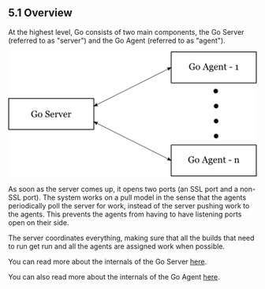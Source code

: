 ## <a name="overview"></a>5.1 Overview

At the highest level, Go consists of two main components, the Go Server (referred to as "server") and the Go Agent
(referred to as "agent").

![Go Server with multiple agents](images/server_agent.png)

As soon as the server comes up, it opens two ports (an SSL port and a non-SSL port). The system works on a pull model in
the sense that the agents periodically poll the server for work, instead of the server pushing work to the agents. This
prevents the agents from having to have listening ports open on their side.

The server coordinates everything, making sure that all the builds that need to run get run and all the agents are
assigned work when possible.

You can read more about the internals of the Go Server [here](5.2.md).

You can also read more about the internals of the Go Agent [here](5.3.md).
